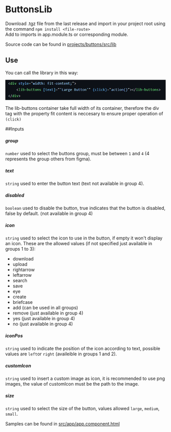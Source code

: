 # ButtonsLib

Download .tgz file from the last release and import in your project root using the command `npm install <file-route>`  
Add to imports in app.module.ts or corresponding module.  
  
Source code can be found in [projects/buttons/src/lib](https://github.com/Batman-exe/ButtonsLib/tree/master/projects/buttons/src/lib)
  
  
## Use
  
You can call the library in this way: 
 
![use of lib](/src/assets/use.png?raw=true "")
 
The lib-buttons container take full width of its container, therefore the div tag with the property fit content is neccesary to ensure proper operation of `(click)` 
 
##Inputs

##### group 
`number` used to select the buttons group, must be between `1` and `4` (4 represents the group others from figma).    

##### text
`string` used to enter the button text (text not available in group 4). 
  
##### disabled
`boolean` used to disable the button, true indicates that the button is disabled, false by default. (not available in group 4)

##### icon
`string` used to select the icon to use in the button, if empty it won't display an icon. 
These are the allowed values (if not specified just available in groups 1 to 3): 
<ul>
  <li>download</li>
  <li>upload</li>
  <li>rightarrow</li>
  <li>leftarrow</li>
  <li>search</li>
  <li>save</li>
  <li>eye</li>
  <li>create</li>
  <li>briefcase</li>
  <li>add (can be used in all groups)</li>
  <li>remove (just available in group 4)</li>
  <li>yes (just available in group 4)</li>
  <li>no (just available in group 4)</li>
</ul>

##### iconPos
`string` used to indicate the position of the icon according to text, possible values are `left`or `right` (availeible in groups 1 and 2). 

##### customIcon
`string` used to insert a custom image as icon, it is recommended to use png images, the value of customIcon must be the path to the image. 

##### size
`string` used to select the size of the button, values allowed `large`, `medium`, `small`. 
 
  
   
    
    
Samples can be found in [src/app/app.component.html](https://github.com/Batman-exe/ButtonsLib/blob/master/src/app/app.component.html)
